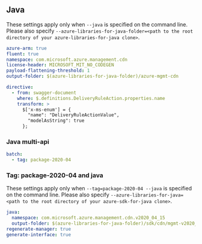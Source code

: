 ## Java

These settings apply only when `--java` is specified on the command line.
Please also specify `--azure-libraries-for-java-folder=<path to the root directory of your azure-libraries-for-java clone>`.

``` yaml $(java)
azure-arm: true
fluent: true
namespace: com.microsoft.azure.management.cdn
license-header: MICROSOFT_MIT_NO_CODEGEN
payload-flattening-threshold: 1
output-folder: $(azure-libraries-for-java-folder)/azure-mgmt-cdn

directive:
  - from: swagger-document
    where: $.definitions.DeliveryRuleAction.properties.name
    transform: >
      $['x-ms-enum'] = {
        "name": "DeliveryRuleActionValue",
        "modelAsString": true
      };
```

### Java multi-api

``` yaml $(java) && $(multiapi)
batch:
  - tag: package-2020-04
```

### Tag: package-2020-04 and java

These settings apply only when `--tag=package-2020-04 --java` is specified on the command line.
Please also specify `--azure-libraries-for-java=<path to the root directory of your azure-sdk-for-java clone>`.

``` yaml $(tag) == 'package-2020-04' && $(java) && $(multiapi)
java:
  namespace: com.microsoft.azure.management.cdn.v2020_04_15
  output-folder: $(azure-libraries-for-java-folder)/sdk/cdn/mgmt-v2020_04_15
regenerate-manager: true
generate-interface: true
```